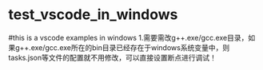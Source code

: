 # test_vscode_in_windows
#this is a vscode examples in windows
1.需要需改g++.exe/gcc.exe目录，如果g++.exe/gcc.exe所在的bin目录已经存在于windows系统变量中，则tasks.json等文件的配置就不用修改，可以直接设置断点进行调试！
